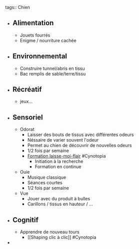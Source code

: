 tags:: Chien

- ## Alimentation
	- Jouets fourrés
	- Enigme / nourriture cachée
- ## Environnemental
	- Construire tunnel/abris en tissu
	- Bac remplis de sable/terre/tissu
- ## Récréatif
	- jeux...
- ## Sensoriel
	- Odorat
		- Laisser des bouts de tissus avec différentes odeurs
		- Néssaire de varier souvent l'odeur
		- Permet au chien de découvrir de nouvelles odeurs
		- 1/2 fois par semaine
		- [Formation laisse-moi-flair](https://cynotopia.online/laisse-moi-flair) #Cynotopia
			- Initiation à la recherche
			- Formation en continue
	- Ouie
		- Musique classique
		- Séances courtes
		- 1/2 fois par semaine
	- Vue
		- Jouer avec du produit à bulles
		- Carillons / tissus en hauteur / ...
- ## Cognitif
	- Apprendre de nouveau tours
		- [[Shaping clic à clic]] #Cynotopia
-